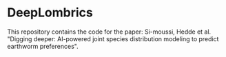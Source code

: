 # DeepLombrics

This repository contains the code for the paper: Si-moussi, Hedde et al. "Digging deeper: AI-powered joint species distribution modeling to predict earthworm preferences".

